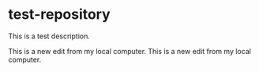 # test-repository
This is a test description.

This is a new edit from my local computer.
This is a new edit from my local computer.
